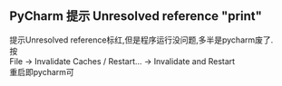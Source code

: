 ##  PyCharm 提示 Unresolved reference "print"  

提示Unresolved reference标红,但是程序运行没问题,多半是pycharm废了.  
按  
File -> Invalidate Caches / Restart... -> Invalidate and Restart  
重启即pycharm可   
